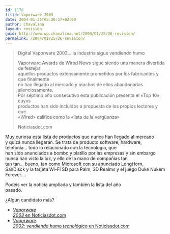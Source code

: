 ```yaml
---
id: 1170
title: Vaporware 2003
date: 2004-01-25T05:26:17+02:00
author: Chavalina
layout: revision
guid: http://www.wp.chavalina.net/2004/01/25/26-revision/
permalink: /2004/01/25/26-revision/
---
```

  


> Digital Vaporware 2003&#8230; la industria sigue vendiendo humo 
> 
> Vaporware Awards de Wired News sigue siendo una manera divertida de festejar  
> aquellos productos extensamente prometidos por los fabricantes y que finalmente  
> no han llegado al mercado y muchos de ellos abandonados silenciosamente.  
> Por s&eacute;ptimo a&ntilde;o consecutivo esta publicaci&oacute;n presenta el «Top 10», cuyos  
> productos han sido incluidos a propuesta de los propios lectores y que  
> «Wired» califica como la «lista de la verg&uuml;enza»
> 
> <p class="cita">
>   Noticiasdot.com
> </p>

Muy curiosa esta lista de productos que nunca han llegado al mercado  
y quiz&aacute; nunca llegar&aacute;n. Se trata de producto software, hardware,  
telefon&iacute;a&#8230; todo lo relacionado con la tecnolog&iacute;a, que  
han sido anunciados a bombo y platillo por las empresas y sin embargo  
nunca han visto la luz, y ello de la mano de compa&ntilde;&iacute;as tan  
tan tan&#8230; bueno, <span title="tan listas como para gastar el dinero en publicidad antes de desarrollar el proyecto" class="anotacion">tan</span> como Microsoft con su anunciado LongHorn,  
SanDisck y la tarjeta Wi-Fi SD para Palm, 3D Realms y el juego Duke Nukem  
Forever&#8230;.

Pod&eacute;is ver la noticia ampliada y tambi&eacute;n la lista del a&ntilde;o  
pasado.

&iquest;Alg&uacute;n candidato m&aacute;s?

  * <a href="http://www.noticiasdot.com/publicaciones/2004/0104/2301/noticias230104/noticias230104-1.htm" target="_blank"><i>Vaporware<br /> 2003</i> en Noticiasdot.com</a>
  * <a href="http://www.noticiasdot.com/publicaciones/2003/0103/2901/noticias290103/noticias290103-1.htm" target="_blank"><i>Vaporware<br /> 2002: vendiendo humo tecnol&oacute;gico</i> en Noticiasdot.com</a>